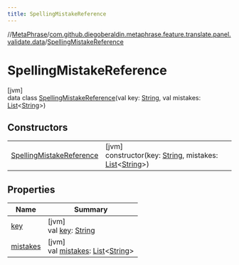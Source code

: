 ```yaml
---
title: SpellingMistakeReference
---
```

//[MetaPhrase](../../../index.html)/[com.github.diegoberaldin.metaphrase.feature.translate.panel.validate.data](../index.html)/[SpellingMistakeReference](index.html)



# SpellingMistakeReference



[jvm]\
data class [SpellingMistakeReference](index.html)(val key: [String](https://kotlinlang.org/api/latest/jvm/stdlib/kotlin/-string/index.html), val mistakes: [List](https://kotlinlang.org/api/latest/jvm/stdlib/kotlin.collections/-list/index.html)&lt;[String](https://kotlinlang.org/api/latest/jvm/stdlib/kotlin/-string/index.html)&gt;)



## Constructors


| | |
|---|---|
| [SpellingMistakeReference](-spelling-mistake-reference.html) | [jvm]<br>constructor(key: [String](https://kotlinlang.org/api/latest/jvm/stdlib/kotlin/-string/index.html), mistakes: [List](https://kotlinlang.org/api/latest/jvm/stdlib/kotlin.collections/-list/index.html)&lt;[String](https://kotlinlang.org/api/latest/jvm/stdlib/kotlin/-string/index.html)&gt;) |


## Properties


| Name | Summary |
|---|---|
| [key](key.html) | [jvm]<br>val [key](key.html): [String](https://kotlinlang.org/api/latest/jvm/stdlib/kotlin/-string/index.html) |
| [mistakes](mistakes.html) | [jvm]<br>val [mistakes](mistakes.html): [List](https://kotlinlang.org/api/latest/jvm/stdlib/kotlin.collections/-list/index.html)&lt;[String](https://kotlinlang.org/api/latest/jvm/stdlib/kotlin/-string/index.html)&gt; |

